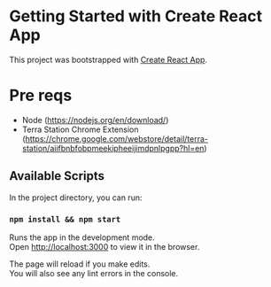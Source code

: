 # Getting Started with Create React App

This project was bootstrapped with [Create React App](https://github.com/facebook/create-react-app).

# Pre reqs
- Node (https://nodejs.org/en/download/)
- Terra Station Chrome Extension (https://chrome.google.com/webstore/detail/terra-station/aiifbnbfobpmeekipheeijimdpnlpgpp?hl=en)

## Available Scripts

In the project directory, you can run:

### `npm install && npm start`

Runs the app in the development mode.\
Open [http://localhost:3000](http://localhost:3000) to view it in the browser.

The page will reload if you make edits.\
You will also see any lint errors in the console.
